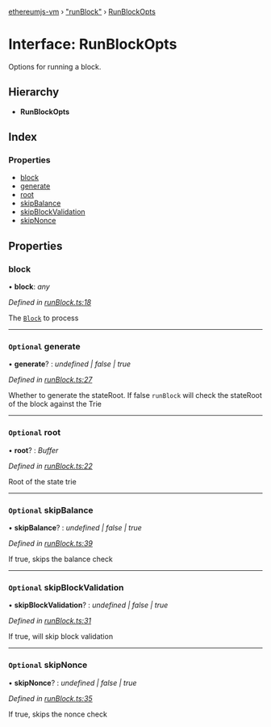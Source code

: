[ethereumjs-vm](../README.md) › ["runBlock"](../modules/_runblock_.md) › [RunBlockOpts](_runblock_.runblockopts.md)

# Interface: RunBlockOpts

Options for running a block.

## Hierarchy

* **RunBlockOpts**

## Index

### Properties

* [block](_runblock_.runblockopts.md#block)
* [generate](_runblock_.runblockopts.md#optional-generate)
* [root](_runblock_.runblockopts.md#optional-root)
* [skipBalance](_runblock_.runblockopts.md#optional-skipbalance)
* [skipBlockValidation](_runblock_.runblockopts.md#optional-skipblockvalidation)
* [skipNonce](_runblock_.runblockopts.md#optional-skipnonce)

## Properties

###  block

• **block**: *any*

*Defined in [runBlock.ts:18](https://github.com/ethereumjs/ethereumjs-vm/blob/master/packages/vm/lib/runBlock.ts#L18)*

The [`Block`](https://github.com/ethereumjs/ethereumjs-block) to process

___

### `Optional` generate

• **generate**? : *undefined | false | true*

*Defined in [runBlock.ts:27](https://github.com/ethereumjs/ethereumjs-vm/blob/master/packages/vm/lib/runBlock.ts#L27)*

Whether to generate the stateRoot. If false `runBlock` will check the
stateRoot of the block against the Trie

___

### `Optional` root

• **root**? : *Buffer*

*Defined in [runBlock.ts:22](https://github.com/ethereumjs/ethereumjs-vm/blob/master/packages/vm/lib/runBlock.ts#L22)*

Root of the state trie

___

### `Optional` skipBalance

• **skipBalance**? : *undefined | false | true*

*Defined in [runBlock.ts:39](https://github.com/ethereumjs/ethereumjs-vm/blob/master/packages/vm/lib/runBlock.ts#L39)*

If true, skips the balance check

___

### `Optional` skipBlockValidation

• **skipBlockValidation**? : *undefined | false | true*

*Defined in [runBlock.ts:31](https://github.com/ethereumjs/ethereumjs-vm/blob/master/packages/vm/lib/runBlock.ts#L31)*

If true, will skip block validation

___

### `Optional` skipNonce

• **skipNonce**? : *undefined | false | true*

*Defined in [runBlock.ts:35](https://github.com/ethereumjs/ethereumjs-vm/blob/master/packages/vm/lib/runBlock.ts#L35)*

If true, skips the nonce check
